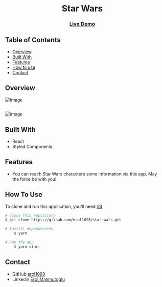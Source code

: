 <!-- Please update value in the {}  -->

<h1 align="center">Star Wars</h1>

<div align="center">
  <h3>
    <a href="https://star-wars-1098.vercel.app/">
      Live Demo
    </a>
 
  </h3>
</div>

<!-- TABLE OF CONTENTS -->

## Table of Contents

- [Overview](#overview)
- [Built With](#built-with)
- [Features](#features)
- [How to use](#how-to-use)
- [Contact](#contact)

<!-- OVERVIEW -->

## Overview

![image](https://user-images.githubusercontent.com/99766307/184191005-e8e023fa-b0cb-4218-a86b-51e5588a1c6a.png)
##
![image](https://user-images.githubusercontent.com/99766307/184191071-f0fd0e61-06af-4139-b10d-a0e7448b2cf0.png)


## Built With

<!-- This section should list any major frameworks that you built your project using. Here are a few examples.-->

- React
- Styled Components

## Features

- You can reach Star Wars characters some information via this app. May the force be with you!

## How To Use

<!-- This is an example, please update according to your application -->

To clone and run this application, you'll need [Git](https://git-scm.com)

```bash
# Clone this repository
$ git clone https://github.com/erol1098/star-wars.git

# Install dependencies
    $ yarn

# Run the app
    $ yarn start
```

## Contact

- GitHub [erol1098](https://github.com/erol1098)
- Linkedin [Erol Mahmutoglu](https://www.linkedin.com/in/erol-mahmutoglu/)
